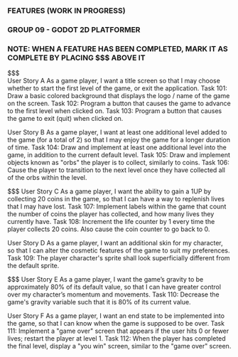 ### FEATURES (WORK IN PROGRESS) ### 
### GROUP 09 - GODOT 2D PLATFORMER ### 

### NOTE: WHEN A FEATURE HAS BEEN COMPLETED, MARK IT AS COMPLETE BY PLACING $$$ ABOVE IT ###
  
$$$  
User Story A
As a game player, I want a title screen so that I may choose whether to start the first level of the game, or exit the application.
Task 101: Draw a basic colored background that displays the logo / name of the game on the screen.
Task 102: Program a button that causes the game to advance to the first level when clicked on.
Task 103: Program a button that causes the game to exit (quit) when clicked on.

User Story B
As a game player, I want at least one additional level added to the game (for a total of 2) so that I may enjoy the game for a longer duration of time.
Task 104: Draw and implement at least one additional level into the game, in addition to the current default level.
Task 105: Draw and implement objects known as "orbs" the player is to collect, similarly to coins.
Task 106: Cause the player to transition to the next level once they have collected all of the orbs within the level.

$$$
User Story C
As a game player, I want the ability to gain a 1UP by collecting 20 coins in the game, so that I can have a way to replenish lives that I may have lost.
Task 107: Implement labels within the game that count the number of coins the player has collected, and how many lives they currently have.
Task 108: Increment the life counter by 1 every time the player collects 20 coins.  Also cause the coin counter to go back to 0.

User Story D
As a game player, I want an additional skin for my character, so that I can alter the cosmetic features of the game to suit my preferences.
Task 109: The player character's sprite shall look superficially different from the default sprite.

$$$
User Story E
As a game player, I want the game’s gravity to be approximately 80% of its default value, so that I can have greater control over my character’s momentum and movements.
Task 110: Decrease the game's gravity variable such that it is 80% of its current value.

User Story F
As a game player, I want an end state to be implemented into the game, so that I can know when the game is supposed to be over.
Task 111: Implement a "game over" screen that appears if the user hits 0 or fewer lives; restart the player at level 1.
Task 112: When the player has completed the final level, display a "you win" screen, similar to the "game over" screen.
